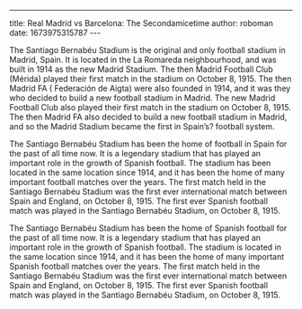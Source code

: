 --- 
title: Real Madrid vs Barcelona: The Secondamicetime
author: roboman
 date: 1673975315787 ---


The Santiago Bernabéu Stadium is the original and only football stadium in Madrid, Spain. It is located in the La Romareda neighbourhood, and was built in 1914 as the new Madrid Stadium. The then Madrid Football Club (Mérida) played their first match in the stadium on October 8, 1915. The then Madrid FA ( Federación de Aigta) were also founded in 1914, and it was they who decided to build a new football stadium in Madrid. The new Madrid Football Club also played their first match in the stadium on October 8, 1915. The then Madrid FA also decided to build a new football stadium in Madrid, and so the Madrid Stadium became the first in Spain’s? football system.

The Santiago Bernabéu Stadium has been the home of football in Spain for the past of all time now. It is a legendary stadium that has played an important role in the growth of Spanish football. The stadium has been located in the same location since 1914, and it has been the home of many important football matches over the years. The first match held in the Santiago Bernabéu Stadium was the first ever international match between Spain and England, on October 8, 1915. The first ever Spanish football match was played in the Santiago Bernabéu Stadium, on October 8, 1915.

The Santiago Bernabéu Stadium has been the home of Spanish football for the past of all time now. It is a legendary stadium that has played an important role in the growth of Spanish football. The stadium is located in the same location since 1914, and it has been the home of many important Spanish football matches over the years. The first match held in the Santiago Bernabéu Stadium was the first ever international match between Spain and England, on October 8, 1915. The first ever Spanish football match was played in the Santiago Bernabéu Stadium, on October 8, 1915.